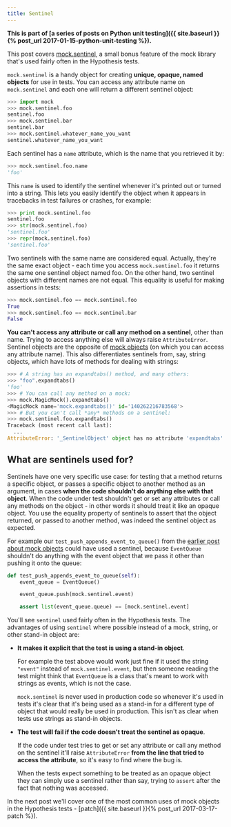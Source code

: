 ```yaml
---
title: Sentinel
---
```


**This is part of
[a series of posts on Python unit testing]({{ site.baseurl }}{% post_url 2017-01-15-python-unit-testing %}).**

This post covers [mock.sentinel](http://www.voidspace.org.uk/python/mock/sentinel.html?highlight=sentinel#mock.sentinel),
a small bonus feature of the mock library that's used fairly often in the
Hypothesis tests.

`mock.sentinel` is a handy object for creating **unique, opaque, named objects**
for use in tests. You can access any attribute name on `mock.sentinel` and each
one will return a different sentinel object:

```python
>>> import mock
>>> mock.sentinel.foo
sentinel.foo
>>> mock.sentinel.bar
sentinel.bar
>>> mock.sentinel.whatever_name_you_want
sentinel.whatever_name_you_want
```

Each sentinel has a `name` attribute, which is the name that you retrieved it
by:

```python
>>> mock.sentinel.foo.name
'foo'
```

This `name` is used to identify the sentinel whenever it's printed out or
turned into a string. This lets you easily identify the object when it appears
in tracebacks in test failures or crashes, for example:

```python
>>> print mock.sentinel.foo
sentinel.foo
>>> str(mock.sentinel.foo)
'sentinel.foo'
>>> repr(mock.sentinel.foo)
'sentinel.foo'
```

Two sentinels with the same name are considered equal. Actually, they're the
same exact object - each time you access `mock.sentinel.foo` it returns the
same one sentinel object named foo.
On the other hand, two sentinel objects with different names are not equal.
This equality is useful for making assertions in tests:

```python
>>> mock.sentinel.foo == mock.sentinel.foo
True
>>> mock.sentinel.foo == mock.sentinel.bar
False
```

**You can't access any attribute or call any method on a sentinel**, other
than name. Trying to access anything else will always raise `AttributeError`.
Sentinel objects are the opposite of [mock objects](/posts/mock) (on which
you can access any attribute name). This also differentiates sentinels from,
say, string objects, which have lots of methods for dealing with strings:

```python
>>> # A string has an expandtabs() method, and many others:
>>> "foo".expandtabs()
'foo'
>>> # You can call any method on a mock:
>>> mock.MagicMock().expandtabs()
<MagicMock name='mock.expandtabs()' id='140262216783568'>
>>> # But you can't call *any* methods on a sentinel:
>>> mock.sentinel.foo.expandtabs()
Traceback (most recent call last):
  ...
AttributeError: '_SentinelObject' object has no attribute 'expandtabs'
```

## What are sentinels used for?

Sentinels have one very specific use case: for testing that a method returns
a specific object, or passes a specific object to another method as an
argument, in cases **when the code shouldn't do anything else with that
object**.  When the code under test shouldn't get or set any attributes or call
any methods on the object - in other words it should treat it like an opaque
object. You use the equality property of sentinels to assert that the object
returned, or passed to another method, was indeed the sentinel object as
expected.

For example our `test_push_appends_event_to_queue()` from the 
[earlier post about mock objects](/posts/mock) could have used a sentinel,
because `EventQueue` shouldn't do anything with the event object that we pass
it other than pushing it onto the queue:

```python
def test_push_appends_event_to_queue(self):
    event_queue = EventQueue()

    event_queue.push(mock.sentinel.event)

    assert list(event_queue.queue) == [mock.sentinel.event]
```

You'll see `sentinel` used fairly often in the Hypothesis tests.
The advantages of using `sentinel` where possible instead of a mock, string,
or other stand-in object are:

* **It makes it explicit that the test is using a stand-in object**.

  For example the test above would work just fine if it used the string
  `"event"` instead of `mock.sentinel.event`, but then someone reading the test
  might think that `EventQueue` is a class that's meant to work with strings as
  events, which is not the case.

  `mock.sentinel` is never used in production code so whenever it's used in
  tests it's clear that it's being used as a stand-in for a different type of
  object that would really be used in production. This isn't as clear when
  tests use strings as stand-in objects.

* **The test will fail if the code doesn't treat the sentinel as opaque**.

  If the code under test tries to get or set any attribute or call any method
  on the sentinel it'll raise `AttributeError` **from the line that tried to
  access the attribute**, so it's easy to find where the bug is.
  
  When the tests expect something to be treated as an opaque object they can
  simply use a sentinel rather than say, trying to `assert` after the fact that
  nothing was accessed.

In the next post we'll cover one of the most common uses of mock objects in the
Hypothesis tests - [patch]({{ site.baseurl }}{% post_url 2017-03-17-patch %}).
